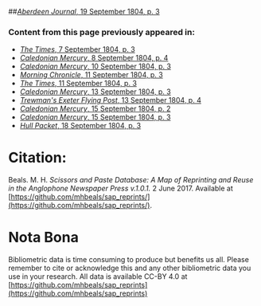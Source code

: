 ##[*Aberdeen Journal*, 19 September 1804, p. 3](https://mhbeals.github.io/sap_html/Aberdeen-Journal/Aberdeen-Journal-19-September-1804-p-3)

### Content from this page previously appeared in:
+ [*The Times*, 7 September 1804, p. 3](https://mhbeals.github.io/sap_html/The-Times/The-Times-7-September-1804-p-3)
+ [*Caledonian Mercury*, 8 September 1804, p. 4](https://mhbeals.github.io/sap_html/Caledonian-Mercury/Caledonian-Mercury-8-September-1804-p-4)
+ [*Caledonian Mercury*, 10 September 1804, p. 3](https://mhbeals.github.io/sap_html/Caledonian-Mercury/Caledonian-Mercury-10-September-1804-p-3)
+ [*Morning Chronicle*, 11 September 1804, p. 3](https://mhbeals.github.io/sap_html/Morning-Chronicle/Morning-Chronicle-11-September-1804-p-3)
+ [*The Times*, 11 September 1804, p. 3](https://mhbeals.github.io/sap_html/The-Times/The-Times-11-September-1804-p-3)
+ [*Caledonian Mercury*, 13 September 1804, p. 3](https://mhbeals.github.io/sap_html/Caledonian-Mercury/Caledonian-Mercury-13-September-1804-p-3)
+ [*Trewman's Exeter Flying Post*, 13 September 1804, p. 4](https://mhbeals.github.io/sap_html/Trewman's-Exeter-Flying-Post/Trewman's-Exeter-Flying-Post-13-September-1804-p-4)
+ [*Caledonian Mercury*, 15 September 1804, p. 2](https://mhbeals.github.io/sap_html/Caledonian-Mercury/Caledonian-Mercury-15-September-1804-p-2)
+ [*Caledonian Mercury*, 15 September 1804, p. 3](https://mhbeals.github.io/sap_html/Caledonian-Mercury/Caledonian-Mercury-15-September-1804-p-3)
+ [*Hull Packet*, 18 September 1804, p. 3](https://mhbeals.github.io/sap_html/Hull-Packet/Hull-Packet-18-September-1804-p-3)
                    
# Citation: 

Beals. M. H. *Scissors and Paste Database: A Map of Reprinting and Reuse in the Anglophone Newspaper Press v.1.0.1.* 2 June 2017. Available at [https://github.com/mhbeals/sap_reprints/](https://github.com/mhbeals/sap_reprints/). 
                    
# Nota Bona

Bibliometric data is time consuming to produce but benefits us all. Please remember to cite or acknowledge this and any other bibliometric data you use in your research. All data is available CC-BY 4.0 at [https://github.com/mhbeals/sap_reprints](https://github.com/mhbeals/sap_reprints)